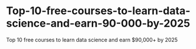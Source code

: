 # Top-10-free-courses-to-learn-data-science-and-earn-90-000-by-2025
Top 10 free courses to learn data science and earn $90,000+ by 2025
